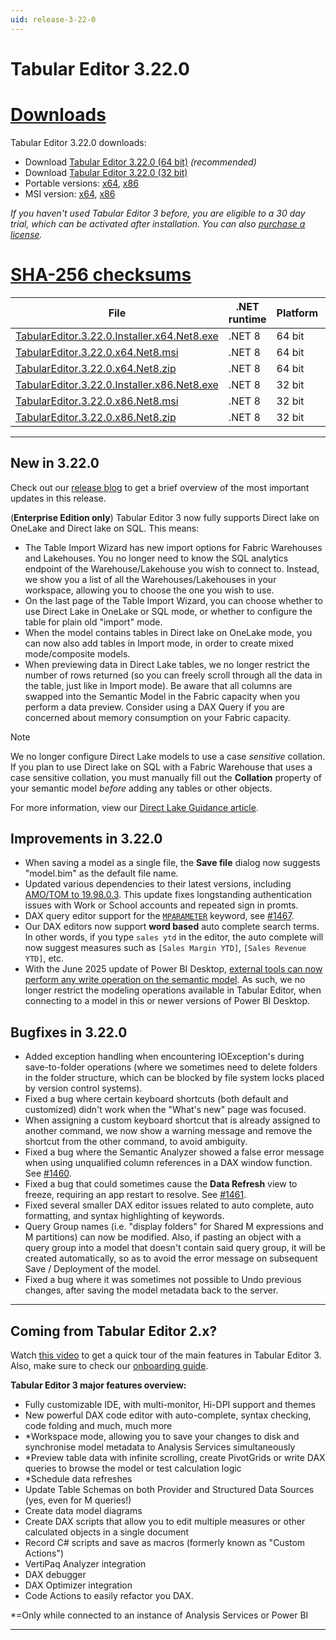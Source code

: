 ```yaml
---
uid: release-3-22-0
---
```

# Tabular Editor 3.22.0

# [**Downloads**](#tab/downloads)

Tabular Editor 3.22.0 downloads:

- Download [Tabular Editor 3.22.0 (64 bit)](https://cdn.tabulareditor.com/files/TabularEditor.3.22.0.Installer.x64.Net8.exe) *(recommended)*
- Download [Tabular Editor 3.22.0 (32 bit)](https://cdn.tabulareditor.com/files/TabularEditor.3.22.0.Installer.x86.Net8.exe)
- Portable versions: [x64](https://cdn.tabulareditor.com/files/TabularEditor.3.22.0.x64.Net8.zip), [x86](https://cdn.tabulareditor.com/files/TabularEditor.3.22.0.x86.Net8.zip)
- MSI version: [x64](https://cdn.tabulareditor.com/files/TabularEditor.3.22.0.x64.Net8.msi), [x86](https://cdn.tabulareditor.com/files/TabularEditor.3.22.0.x86.Net8.msi)

*If you haven't used Tabular Editor 3 before, you are eligible to a 30 day trial, which can be activated after installation. You can also [purchase a license](https://tabulareditor.com/licensing).*

# [**SHA-256 checksums**](#tab/checksums)

| File | .NET runtime | Platform | SHA-256 |
| -- | -- | -- | -- |
| [TabularEditor.3.22.0.Installer.x64.Net8.exe](https://cdn.tabulareditor.com/files/TabularEditor.3.22.0.Installer.x64.Net8.exe) | .NET 8 | 64 bit | `CBC4530F405ADDBF2BA721947878EF2F9BECCE5FD245543C497FADBC0154E729` |
| [TabularEditor.3.22.0.x64.Net8.msi](https://cdn.tabulareditor.com/files/TabularEditor.3.22.0.x64.Net8.msi)                     | .NET 8 | 64 bit | `5805A9C9780635BE0DB2FBF148FEC3865B0E8C912929D5C0BD2238B654EDBB22` |
| [TabularEditor.3.22.0.x64.Net8.zip](https://cdn.tabulareditor.com/files/TabularEditor.3.22.0.x64.Net8.zip)                     | .NET 8 | 64 bit | `AFAC8DD546030EEF9FDE2F99F21D2915C0E038369AB2E6610BAC4B5A3D32386F` |
| [TabularEditor.3.22.0.Installer.x86.Net8.exe](https://cdn.tabulareditor.com/files/TabularEditor.3.22.0.Installer.x86.Net8.exe) | .NET 8 | 32 bit | `186D24C035749F414492375220141B6C456BA202AC02D19B1A1CBF80A9C18235` |
| [TabularEditor.3.22.0.x86.Net8.msi](https://cdn.tabulareditor.com/files/TabularEditor.3.22.0.x86.Net8.msi)                     | .NET 8 | 32 bit | `298AEABBB650E859F92E55C8F1FED54A87462F09BDB938DF1324CD34D2C866ED` |
| [TabularEditor.3.22.0.x86.Net8.zip](https://cdn.tabulareditor.com/files/TabularEditor.3.22.0.x86.Net8.zip)                     | .NET 8 | 32 bit | `9C34D32A329A49B5A8FA734555A8FA3D32A6D7AAED469F5C16F1C4C70F171FB2` |

***

## New in 3.22.0

Check out our [release blog](https://blog.tabulareditor.com/) to get a brief overview of the most important updates in this release.

(**Enterprise Edition only**) Tabular Editor 3 now fully supports Direct lake on OneLake and Direct lake on SQL. This means:
 
- The Table Import Wizard has new import options for Fabric Warehouses and Lakehouses. You no longer need to know the SQL analytics endpoint of the Warehouse/Lakehouse you wish to connect to. Instead, we show you a list of all the Warehouses/Lakehouses in your workspace, allowing you to choose the one you wish to use.
- On the last page of the Table Import Wizard, you can choose whether to use Direct Lake in OneLake or SQL mode, or whether to configure the table for plain old "import" mode.
- When the model contains tables in Direct lake on OneLake mode, you can now also add tables in Import mode, in order to create mixed mode/composite models.
- When previewing data in Direct Lake tables, we no longer restrict the number of rows returned (so you can freely scroll through all the data in the table, just like in Import mode). Be aware that all columns are swapped into the Semantic Model in the Fabric capacity when you perform a data preview. Consider using a DAX Query if you are concerned about memory consumption on your Fabric capacity.

> [!NOTE]
> We no longer configure Direct Lake models to use a case *sensitive* collation. If you plan to use Direct lake on SQL with a Fabric Warehouse that uses a case sensitive collation, you must manually fill out the **Collation** property of your semantic model *before* adding any tables or other objects.

For more information, view our [Direct Lake Guidance article](xref:direct-lake-guidance).

## Improvements in 3.22.0

- When saving a model as a single file, the **Save file** dialog now suggests "model.bim" as the default file name.
- Updated various dependencies to their latest versions, including [AMO/TOM to 19.98.0.3](https://www.nuget.org/packages/Microsoft.AnalysisServices/). This update fixes longstanding authentication issues with Work or School accounts and repeated sign in promts.
- DAX query editor support for the [`MPARAMETER`](https://dax.guide/st/mparameter/) keyword, see [#1467](https://github.com/TabularEditor/TabularEditor3/issues/1467).
- Our DAX editors now support **word based** auto complete search terms. In other words, if you type `sales ytd` in the editor, the auto complete will now suggest measures such as `[Sales Margin YTD]`, `[Sales Revenue YTD]`, etc.
- With the June 2025 update of Power BI Desktop, [external tools can now perform any write operation on the semantic model](https://powerbi.microsoft.com/en-us/blog/power-bi-june-2025-feature-summary/#post-30307-_Toc269410729). As such, we no longer restrict the modeling operations available in Tabular Editor, when connecting to a model in this or newer versions of Power BI Desktop.

## Bugfixes in 3.22.0

- Added exception handling when encountering IOException's during save-to-folder operations (where we sometimes need to delete folders in the folder structure, which can be blocked by file system locks placed by version control systems).
- Fixed a bug where certain keyboard shortcuts (both default and customized) didn't work when the "What's new" page was focused.
- When assigning a custom keyboard shortcut that is already assigned to another command, we now show a warning message and remove the shortcut from the other command, to avoid ambiguity.
- Fixed a bug where the Semantic Analyzer showed a false error message when using unqualified column references in a DAX window function. See [#1460](https://github.com/TabularEditor/TabularEditor3/issues/1460).
- Fixed a bug that could sometimes cause the **Data Refresh** view to freeze, requiring an app restart to resolve. See [#1461](https://github.com/TabularEditor/TabularEditor3/issues/1461).
- Fixed several smaller DAX editor issues related to auto complete, auto formatting, and syntax highlighting of keywords.
- Query Group names (i.e. "display folders" for Shared M expressions and M partitions) can now be modified. Also, if pasting an object with a query group into a model that doesn't contain said query group, it will be created automatically, so as to avoid the error message on subsequent Save / Deployment of the model.
- Fixed a bug where it was sometimes not possible to Undo previous changes, after saving the model metadata back to the server.

---
## Coming from Tabular Editor 2.x?

Watch [this video](https://youtu.be/O4ATwdzCvWc) to get a quick tour of the main features in Tabular Editor 3. Also, make sure to check our [onboarding guide](https://docs.tabulareditor.com/onboarding/index.html).

**Tabular Editor 3 major features overview:**
- Fully customizable IDE, with multi-monitor, Hi-DPI support and themes
- New powerful DAX code editor with auto-complete, syntax checking, code folding and much, much more
- *Workspace mode, allowing you to save your changes to disk and synchronise model metadata to Analysis Services simultaneously
- *Preview table data with infinite scrolling, create PivotGrids or write DAX queries to browse the model or test calculation logic
- *Schedule data refreshes
- Update Table Schemas on both Provider and Structured Data Sources (yes, even for M queries!)
- Create data model diagrams
- Create DAX scripts that allow you to edit multiple measures or other calculated objects in a single document
- Record C# scripts and save as macros (formerly known as "Custom Actions")
- VertiPaq Analyzer integration
- DAX debugger
- DAX Optimizer integration
- Code Actions to easily refactor you DAX.

*=Only while connected to an instance of Analysis Services or Power BI

---
